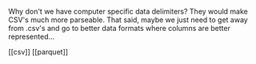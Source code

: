 Why don't we have computer specific data delimiters?  They would make CSV's much more parseable. That said, maybe we just need to get away from .csv's and go to better data formats where columns are better represented...

[[csv]] [[parquet]]